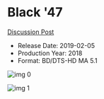 # Black '47

[Discussion Post](https://www.avsforum.com/threads/bass-eq-for-filtered-movies.2995212/post-57298002)

* Release Date: 2019-02-05
* Production Year: 2018
* Format: BD/DTS-HD MA 5.1

![img 0](https://i.imgur.com/EhWNPsx.jpg)

![img 1](https://i.imgur.com/eD1JkeI.jpg)

